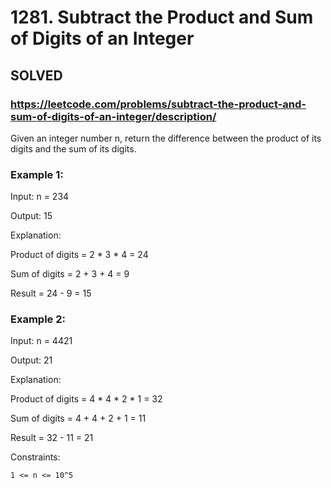 # 1281. Subtract the Product and Sum of Digits of an Integer

## SOLVED
### https://leetcode.com/problems/subtract-the-product-and-sum-of-digits-of-an-integer/description/
Given an integer number n, return the difference between the product of its digits and the sum of its digits.



### Example 1:





Input: n = 234


Output: 15 



Explanation: 

Product of digits = 2 * 3 * 4 = 24 

Sum of digits = 2 + 3 + 4 = 9 

Result = 24 - 9 = 15





### Example 2:





Input: n = 4421


Output: 21



Explanation: 

Product of digits = 4 * 4 * 2 * 1 = 32 

Sum of digits = 4 + 4 + 2 + 1 = 11 

Result = 32 - 11 = 21







Constraints:





	1 <= n <= 10^5



